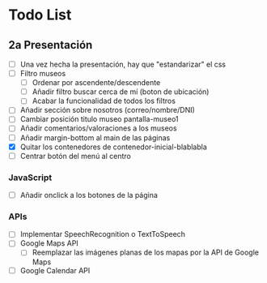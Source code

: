 # Todo List

## 2a Presentación
- [ ] Una vez hecha la presentación, hay que "estandarizar" el css
- [ ] Filtro museos
    - [ ] Ordenar por ascendente/descendente
    - [ ] Añadir filtro buscar cerca de mí (boton de ubicación)
    - [ ] Acabar la funcionalidad de todos los filtros
- [ ] Añadir sección sobre nosotros (correo/nombre/DNI) 
- [ ] Cambiar posición titulo museo pantalla-museo1
- [ ] Añadir comentarios/valoraciones a los museos
- [ ] Añadir margin-bottom al main de las páginas
- [X] Quitar los contenedores de contenedor-inicial-blablabla
- [ ] Centrar botón del menú al centro
### JavaScript
- [ ] Añadir onclick a los botones de la página
### APIs
- [ ] Implementar SpeechRecognition o TextToSpeech
- [ ] Google Maps API
    - [ ] Reemplazar las imágenes planas de los mapas por la API de Google Maps
- [ ] Google Calendar API